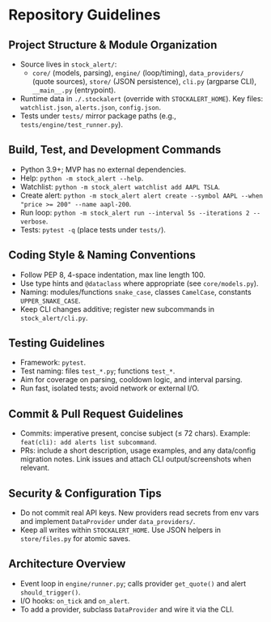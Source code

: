 # Repository Guidelines

## Project Structure & Module Organization
- Source lives in `stock_alert/`:
  - `core/` (models, parsing), `engine/` (loop/timing), `data_providers/` (quote sources),
    `store/` (JSON persistence), `cli.py` (argparse CLI), `__main__.py` (entrypoint).
- Runtime data in `./.stockalert` (override with `STOCKALERT_HOME`). Key files: `watchlist.json`,
  `alerts.json`, `config.json`.
- Tests under `tests/` mirror package paths (e.g., `tests/engine/test_runner.py`).

## Build, Test, and Development Commands
- Python 3.9+; MVP has no external dependencies.
- Help: `python -m stock_alert --help`.
- Watchlist: `python -m stock_alert watchlist add AAPL TSLA`.
- Create alert: `python -m stock_alert alert create --symbol AAPL --when "price >= 200" --name aapl-200`.
- Run loop: `python -m stock_alert run --interval 5s --iterations 2 --verbose`.
- Tests: `pytest -q` (place tests under `tests/`).

## Coding Style & Naming Conventions
- Follow PEP 8, 4-space indentation, max line length 100.
- Use type hints and `@dataclass` where appropriate (see `core/models.py`).
- Naming: modules/functions `snake_case`, classes `CamelCase`, constants `UPPER_SNAKE_CASE`.
- Keep CLI changes additive; register new subcommands in `stock_alert/cli.py`.

## Testing Guidelines
- Framework: `pytest`.
- Test naming: files `test_*.py`; functions `test_*`.
- Aim for coverage on parsing, cooldown logic, and interval parsing.
- Run fast, isolated tests; avoid network or external I/O.

## Commit & Pull Request Guidelines
- Commits: imperative present, concise subject (≤ 72 chars).
  Example: `feat(cli): add alerts list subcommand`.
- PRs: include a short description, usage examples, and any data/config migration notes.
  Link issues and attach CLI output/screenshots when relevant.

## Security & Configuration Tips
- Do not commit real API keys. New providers read secrets from env vars and implement
  `DataProvider` under `data_providers/`.
- Keep all writes within `STOCKALERT_HOME`. Use JSON helpers in `store/files.py` for atomic saves.

## Architecture Overview
- Event loop in `engine/runner.py`; calls provider `get_quote()` and alert `should_trigger()`.
- I/O hooks: `on_tick` and `on_alert`.
- To add a provider, subclass `DataProvider` and wire it via the CLI.

